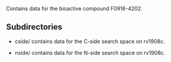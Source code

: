 Contains data for the bioactive compound F0916-4202.

## Subdirectories

- cside/ contains data for the C-side search space on rv1908c.

- nside/ contains data for the N-side search space on rv1908c.

